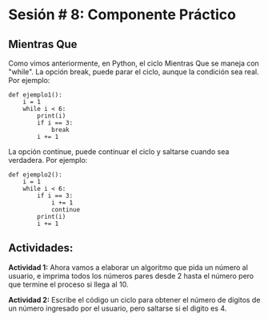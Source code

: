 # Sesión # 8: Componente Práctico

## Mientras Que

Como vimos anteriormente, en Python, el ciclo Mientras Que se maneja con "while". La opción break, puede parar el ciclo, aunque la condición sea real. Por ejemplo:

```
def ejemplo1():
    i = 1
    while i < 6:
        print(i)
        if i == 3:
            break
        i += 1 
```

La opción continue, puede continuar el ciclo y saltarse cuando sea verdadera. Por ejemplo:

```
def ejemplo2():
    i = 1
    while i < 6:
        if i == 3:
            i += 1 
            continue
        print(i)
        i += 1 
```

## Actividades: 

**Actividad 1:**  Ahora vamos a elaborar un algoritmo que pida un número al usuario, e imprima todos los números pares desde 2 hasta el número pero que termine el proceso si llega al 10.

**Actividad 2:**  Escribe el código un ciclo para obtener el número de dígitos de un número ingresado por el usuario, pero saltarse si el digito es 4.
